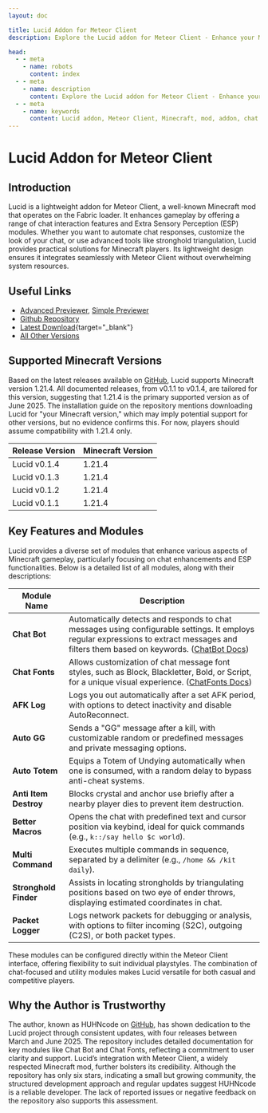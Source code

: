 ```yaml
---
layout: doc

title: Lucid Addon for Meteor Client
description: Explore the Lucid addon for Meteor Client - Enhance your Minecraft experience with advanced chat features and ESP modules for version 1.21.4.

head:
  - - meta
    - name: robots
      content: index
  - - meta
    - name: description
      content: Explore the Lucid addon for Meteor Client - Enhance your Minecraft experience with advanced chat features and ESP modules for version 1.21.4.
  - - meta
    - name: keywords
      content: Lucid addon, Meteor Client, Minecraft, mod, addon, chat bot, chat fonts, auto GG, ESP, automation, Fabric, Minecraft 1.21.4, stronghold finder, packet logger, Better Macros, Multi Command, Auto Totem, AFK Log, Anti Item Destroy
---
```


# Lucid Addon for Meteor Client

## Introduction

Lucid is a lightweight addon for Meteor Client, a well-known Minecraft mod that operates on the Fabric loader. It enhances gameplay by offering a range of chat interaction features and Extra Sensory Perception (ESP) modules. Whether you want to automate chat responses, customize the look of your chat, or use advanced tools like stronghold triangulation, Lucid provides practical solutions for Minecraft players. Its lightweight design ensures it integrates seamlessly with Meteor Client without overwhelming system resources.

## Useful Links

* [Advanced Previewer](/en/meteor/preview/?HUHNcode/Lucid-addon/tree/master/src/main/java/huhncode/lucid/lucidaddon/modules), [Simple Previewer](/en/meteor/preview/simple.html?HUHNcode/Lucid-addon/tree/master/src/main/java/huhncode/lucid/lucidaddon/modules)
* [Github Repository](https://github.com/HUHNcode/Lucid-addon)
* [Latest Download](/en/download/?HUHNcode/Lucid-addon){target="_blank"}
* [All Other Versions](https://github.com/HUHNcode/Lucid-addon/tags)

## Supported Minecraft Versions

Based on the latest releases available on [GitHub](https://github.com/HUHNcode/Lucid-addon/releases), Lucid supports Minecraft version 1.21.4. All documented releases, from v0.1.1 to v0.1.4, are tailored for this version, suggesting that 1.21.4 is the primary supported version as of June 2025. The installation guide on the repository mentions downloading Lucid for "your Minecraft version," which may imply potential support for other versions, but no evidence confirms this. For now, players should assume compatibility with 1.21.4 only.

| Release Version | Minecraft Version |
|-----------------|-------------------|
| Lucid v0.1.4    | 1.21.4            | 
| Lucid v0.1.3    | 1.21.4            | 
| Lucid v0.1.2    | 1.21.4            | 
| Lucid v0.1.1    | 1.21.4            | 

## Key Features and Modules

Lucid provides a diverse set of modules that enhance various aspects of Minecraft gameplay, particularly focusing on chat enhancements and ESP functionalities. Below is a detailed list of all modules, along with their descriptions:

| Module Name          | Description                                                                 |
|----------------------|-----------------------------------------------------------------------------|
| **Chat Bot**         | Automatically detects and responds to chat messages using configurable settings. It employs regular expressions to extract messages and filters them based on keywords. ([ChatBot Docs](https://github.com/HUHNcode/Lucid-addon/blob/master/docs/ChatBot.md)) |
| **Chat Fonts**       | Allows customization of chat message font styles, such as Block, Blackletter, Bold, or Script, for a unique visual experience. ([ChatFonts Docs](https://github.com/HUHNcode/Lucid-addon/blob/master/docs/ChatFonts.md)) |
| **AFK Log**          | Logs you out automatically after a set AFK period, with options to detect inactivity and disable AutoReconnect. |
| **Auto GG**          | Sends a "GG" message after a kill, with customizable random or predefined messages and private messaging options. |
| **Auto Totem**       | Equips a Totem of Undying automatically when one is consumed, with a random delay to bypass anti-cheat systems. |
| **Anti Item Destroy**| Blocks crystal and anchor use briefly after a nearby player dies to prevent item destruction. |
| **Better Macros**    | Opens the chat with predefined text and cursor position via keybind, ideal for quick commands (e.g., `k::/say hello $c world`). |
| **Multi Command**    | Executes multiple commands in sequence, separated by a delimiter (e.g., `/home && /kit daily`). |
| **Stronghold Finder**| Assists in locating strongholds by triangulating positions based on two eye of ender throws, displaying estimated coordinates in chat. |
| **Packet Logger**    | Logs network packets for debugging or analysis, with options to filter incoming (S2C), outgoing (C2S), or both packet types. |

These modules can be configured directly within the Meteor Client interface, offering flexibility to suit individual playstyles. The combination of chat-focused and utility modules makes Lucid versatile for both casual and competitive players.

## Why the Author is Trustworthy

The author, known as HUHNcode on [GitHub](https://github.com/HUHNcode), has shown dedication to the Lucid project through consistent updates, with four releases between March and June 2025. The repository includes detailed documentation for key modules like Chat Bot and Chat Fonts, reflecting a commitment to user clarity and support. Lucid’s integration with Meteor Client, a widely respected Minecraft mod, further bolsters its credibility. Although the repository has only six stars, indicating a small but growing community, the structured development approach and regular updates suggest HUHNcode is a reliable developer. The lack of reported issues or negative feedback on the repository also supports this assessment.